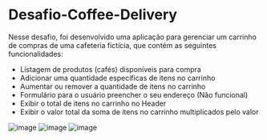 # Desafio-Coffee-Delivery

Nesse desafio, foi desenvolvido uma aplicação para gerenciar um carrinho de compras de uma cafeteria fictícia, que contém as seguintes funcionalidades:

- Listagem de produtos (cafés) disponíveis para compra
- Adicionar uma quantidade específicas de itens no carrinho
- Aumentar ou remover a quantidade de itens no carrinho
- Formulário para o usuário preencher o seu endereço (Não funcional)
- Exibir o total de itens no carrinho no Header
- Exibir o valor total da soma de itens no carrinho multiplicados pelo valor


![image](https://user-images.githubusercontent.com/92060323/191887799-801a591a-43e6-446e-842f-b822fdce90f3.png)
![image](https://user-images.githubusercontent.com/92060323/191887829-8cacdc03-01ac-4d85-878a-80260e1b9159.png)
![image](https://user-images.githubusercontent.com/92060323/191887861-e7b1e7da-78a0-4b44-a263-f71a5166bdae.png)
